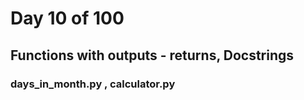 # Day 10 of 100

## Functions with outputs - returns, Docstrings

### days_in_month.py , calculator.py